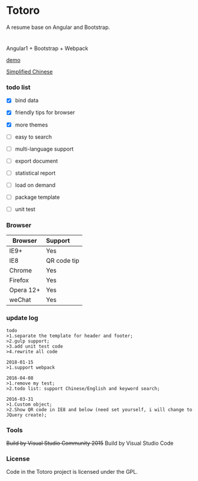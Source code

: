 # Totoro
A resume base on Angular and Bootstrap.
#

Angular1 + Bootstrap + Webpack

[demo](https://resume.99diary.com)

[Simplified Chinese](README-CN.md)

### todo list

- [x] bind data

- [x] friendly tips for browser

- [x] more themes

- [ ] easy to search

- [ ] multi-language support

- [ ] export document

- [ ] statistical report

- [ ] load on demand

- [ ] package template 

- [ ] unit test

### Browser

| Browser | Support
| ---- |:-----
| IE9+ | Yes
| IE8 | QR code tip
| Chrome | Yes
| Firefox | Yes
| Opera 12+ | Yes 
| weChat | Yes

### update log

```text
todo
>1.separate the template for header and footer;
>2.gulp support;
>3.add unit test code
>4.rewrite all code
```

```text
2018-01-15
>1.support webpack
```

```text
2016-04-08
>1.remove my test;
>2.todo list: support Chinese/English and keyword search;
```

```text
2016-03-31
>1.Custom object;
>2.Show QR code in IE8 and below (need set yourself, i will change to JQuery create);
```

### Tools

~~Build by Visual Studio Community 2015~~
Build by Visual Studio Code

### License

Code in the Totoro project is licensed under the GPL.
